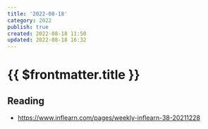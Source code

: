 ```yaml
---
title: '2022-08-18'
category: 2022
publish: true
created: 2022-08-18 11:50
updated: 2022-08-18 16:32
---
```


# {{ $frontmatter.title }}

## Reading

- https://www.inflearn.com/pages/weekly-inflearn-38-20211228
